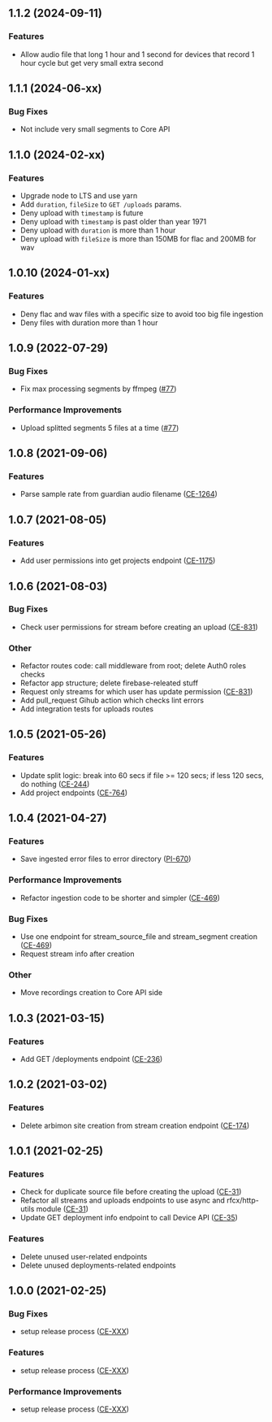<a name="1.1.2"></a>
## 1.1.2 (2024-09-11)

### Features
* Allow audio file that long 1 hour and 1 second for devices that record 1 hour cycle but get very small extra second

<a name="1.1.1"></a>
## 1.1.1 (2024-06-xx)

### Bug Fixes
* Not include very small segments to Core API

<a name="1.1.0"></a>
## 1.1.0 (2024-02-xx)

### Features
* Upgrade node to LTS and use yarn
* Add `duration`, `fileSize` to `GET /uploads` params.
* Deny upload with `timestamp` is future
* Deny upload with `timestamp` is past older than year 1971
* Deny upload with `duration` is more than 1 hour
* Deny upload with `fileSize` is more than 150MB for flac and 200MB for wav

<a name="1.0.10"></a>
## 1.0.10 (2024-01-xx)

### Features
* Deny flac and wav files with a specific size to avoid too big file ingestion
* Deny files with duration more than 1 hour

<a name="1.0.9"></a>
## 1.0.9 (2022-07-29)

### Bug Fixes
* Fix max processing segments by ffmpeg ([#77](https://github.com/rfcx/engineering-support/issues/77))

### Performance Improvements
* Upload splitted segments 5 files at a time ([#77](https://github.com/rfcx/engineering-support/issues/77))

<a name="1.0.8"></a>
## 1.0.8 (2021-09-06)

### Features
* Parse sample rate from guardian audio filename ([CE-1264](https://jira.rfcx.org/browse/CE-1264))

<a name="1.0.7"></a>
## 1.0.7 (2021-08-05)

### Features
* Add user permissions into get projects endpoint ([CE-1175](https://jira.rfcx.org/browse/CE-1175))

<a name="1.0.6"></a>
## 1.0.6 (2021-08-03)

### Bug Fixes
* Check user permissions for stream before creating an upload ([CE-831](https://jira.rfcx.org/browse/CE-831))

### Other
* Refactor routes code: call middleware from root; delete Auth0 roles checks
* Refactor app structure; delete firebase-releated stuff
* Request only streams for which user has update permission ([CE-831](https://jira.rfcx.org/browse/CE-831))
* Add pull_request Gihub action which checks lint errors
* Add integration tests for uploads routes

<a name="1.0.5"></a>
## 1.0.5 (2021-05-26)

### Features
* Update split logic: break into 60 secs if file >= 120 secs; if less 120 secs, do nothing ([CE-244](https://jira.rfcx.org/browse/CE-244))
* Add project endpoints ([CE-764](https://jira.rfcx.org/browse/CE-764))

 <a name="1.0.4"></a>
## 1.0.4 (2021-04-27)

### Features
* Save ingested error files to error directory ([PI-670](https://jira.rfcx.org/browse/PI-670))

### Performance Improvements
* Refactor ingestion code to be shorter and simpler ([CE-469](https://jira.rfcx.org/browse/CE-469))

### Bug Fixes
* Use one endpoint for stream_source_file and stream_segment creation ([CE-469](https://jira.rfcx.org/browse/CE-469))
* Request stream info after creation

### Other
* Move recordings creation to Core API side

<a name="1.0.3"></a>
## 1.0.3 (2021-03-15)

### Features
* Add GET /deployments endpoint ([CE-236](https://jira.rfcx.org/browse/CE-236))


<a name="1.0.2"></a>
## 1.0.2 (2021-03-02)

### Features
* Delete arbimon site creation from stream creation endpoint ([CE-174](https://jira.rfcx.org/browse/CE-174))


<a name="1.0.1"></a>
## 1.0.1 (2021-02-25)

### Features
* Check for duplicate source file before creating the upload ([CE-31](https://jira.rfcx.org/browse/CE-31))
* Refactor all streams and uploads endpoints to use async and rfcx/http-utils module ([CE-31](https://jira.rfcx.org/browse/CE-31))
* Update GET deployment info endpoint to call Device API ([CE-35](https://jira.rfcx.org/browse/CE-35))

### Features
* Delete unused user-related endpoints
* Delete unused deployments-related endpoints


<a name="1.0.0"></a>
## 1.0.0 (2021-02-25)

### Bug Fixes
* setup release process ([CE-XXX](https://jira.rfcx.org/browse/CE-XXX))

### Features
* setup release process ([CE-XXX](https://jira.rfcx.org/browse/CE-XXX))

### Performance Improvements
* setup release process ([CE-XXX](https://jira.rfcx.org/browse/CE-XXX))
